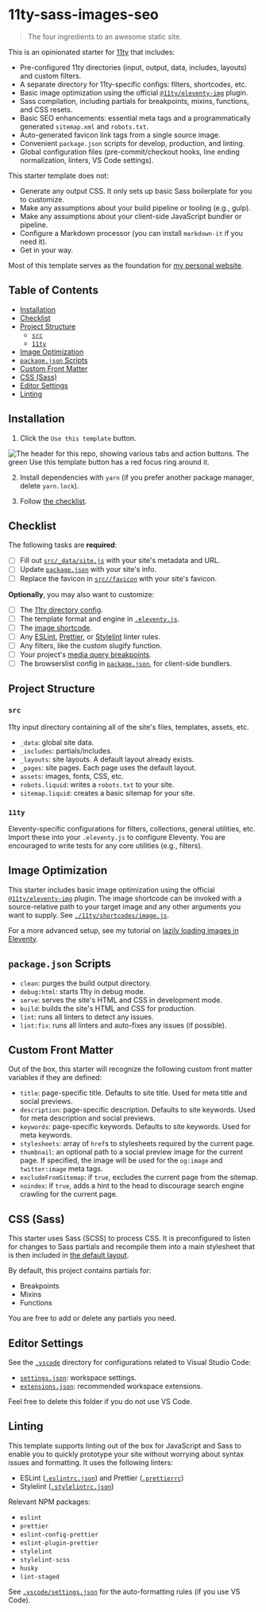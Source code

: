 # 11ty-sass-images-seo

> The four ingredients to an awesome static site.

This is an opinionated starter for [11ty](https://github.com/11ty/eleventy) that includes:

- Pre-configured 11ty directories (input, output, data, includes, layouts) and custom filters.
- A separate directory for 11ty-specific configs: filters, shortcodes, etc.
- Basic image optimization using the official [`@11ty/eleventy-img`](https://github.com/11ty/eleventy-img) plugin.
- Sass compilation, including partials for breakpoints, mixins, functions, and CSS resets.
- Basic SEO enhancements: essential meta tags and a programmatically generated `sitemap.xml` and `robots.txt`.
- Auto-generated favicon link tags from a single source image.
- Convenient `package.json` scripts for develop, production, and linting.
- Global configuration files (pre-commit/checkout hooks, line ending normalization, linters, VS Code settings).

This starter template does not:

- Generate any output CSS. It only sets up basic Sass boilerplate for you to customize.
- Make any assumptions about your build pipeline or tooling (e.g., gulp).
- Make any assumptions about your client-side JavaScript bundler or pipeline.
- Configure a Markdown processor (you can install `markdown-it` if you need it).
- Get in your way.

Most of this template serves as the foundation for [my personal website](https://github.com/AleksandrHovhannisyan/aleksandrhovhannisyan.com).

## Table of Contents

<!-- no toc -->
- [Installation](#installation)
- [Checklist](#checklist)
- [Project Structure](#project-structure)
  - [`src`](#src)
  - [`11ty`](#11ty)
- [Image Optimization](#image-optimization)
- [`package.json` Scripts](#packagejson-scripts)
- [Custom Front Matter](#custom-front-matter)
- [CSS (Sass)](#css-sass)
- [Editor Settings](#editor-settings)
- [Linting](#linting)

## Installation

1. Click the `Use this template` button.

![The header for this repo, showing various tabs and action buttons. The green Use this template button has a red focus ring around it.](https://user-images.githubusercontent.com/19352442/143769374-87b9ec66-f95f-439e-a7b4-a9f6e02a0e9d.png)

2. Install dependencies with `yarn` (if you prefer another package manager, delete `yarn.lock`).

3. Follow [the checklist](#checklist).

## Checklist

The following tasks are **required**:

- [ ] Fill out [`src/_data/site.js`](./src/_data/site.js) with your site's metadata and URL.
- [ ] Update [`package.json`](./package.json) with your site's info.
- [ ] Replace the favicon in [`src//favicon`](./src/assets/favicon/) with your site's favicon.

**Optionally**, you may also want to customize:

- [ ] The [11ty directory config](./11ty/constants/dir.js).
- [ ] The template format and engine in [`.eleventy.js`](./.eleventy.js).
- [ ] The [image shortcode](./11ty/shortcodes/image.js).
- [ ] Any [ESLint](./.eslintrc.json), [Prettier](./.prettierrc), or [Stylelint](./.stylelintrc.json) linter rules.
- [ ] Any filters, like the custom slugify function.
- [ ] Your project's [media query breakpoints](./src/assets/styles/partials/_breakpoints.scss).
- [ ] The browserslist config in [`package.json`](./package.json), for client-side bundlers.

## Project Structure

### `src`

11ty input directory containing all of the site's files, templates, assets, etc.

- `_data`: global site data.
- `_includes`: partials/includes.
- `_layouts`: site layouts. A default layout already exists.
- `_pages`: site pages. Each page uses the default layout.
- `assets`: images, fonts, CSS, etc.
- `robots.liquid`: writes a `robots.txt` to your site.
- `sitemap.liquid`: creates a basic sitemap for your site.

### `11ty`

Eleventy-specific configurations for filters, collections, general utilities, etc. Import these into your `.eleventy.js` to configure Eleventy. You are encouraged to write tests for any core utilities (e.g., filters).

## Image Optimization

This starter includes basic image optimization using the official [`@11ty/eleventy-img`](https://github.com/11ty/eleventy-img) plugin. The image shortcode can be invoked with a source-relative path to your target image and any other arguments you want to supply. See [`./11ty/shortcodes/image.js`](./11ty/shortcodes/image.js).

For a more advanced setup, see my tutorial on [lazily loading images in Eleventy](https://www.aleksandrhovhannisyan.com/blog/eleventy-image-lazy-loading/).

## `package.json` Scripts

- `clean`: purges the build output directory.
- `debug:html`: starts 11ty in debug mode.
- `serve`: serves the site's HTML and CSS in development mode.
- `build`: builds the site's HTML and CSS for production.
- `lint`: runs all linters to detect any issues.
- `lint:fix`: runs all linters and auto-fixes any issues (if possible).

## Custom Front Matter

Out of the box, this starter will recognize the following custom front matter variables if they are defined:

- `title`: page-specific title. Defaults to site title. Used for meta title and social previews.
- `description`: page-specific description. Defaults to site keywords. Used for meta description and social previews.
- `keywords`: page-specific keywords. Defaults to site keywords. Used for meta keywords.
- `stylesheets`: array of `href`s to stylesheets required by the current page.
- `thumbnail`: an optional path to a social preview image for the current page. If specified, the image will be used for the `og:image` and `twitter:image` meta tags.
- `excludeFromSitemap`: if `true`, excludes the current page from the sitemap.
- `noindex`: if `true`, adds a hint to the head to discourage search engine crawling for the current page.

## CSS (Sass)

This starter uses Sass (SCSS) to process CSS. It is preconfigured to listen for changes to Sass partials and recompile them into a main stylesheet that is then included in [the default layout](./src/_layouts/default.html).

By default, this project contains partials for:

- Breakpoints
- Mixins
- Functions

You are free to add or delete any partials you need.

## Editor Settings

See the [`.vscode`](./.vscode/) directory for configurations related to Visual Studio Code:

- [`settings.json`](./.vscode/settings.json): workspace settings.
- [`extensions.json`](./vscode/extensions.json): recommended workspace extensions.

Feel free to delete this folder if you do not use VS Code.

## Linting

This template supports linting out of the box for JavaScript and Sass to enable you to quickly prototype your site without worrying about syntax issues and formatting. It uses the following linters:

- ESLint ([`.eslintrc.json`](./.eslintrc.json)) and Prettier ([`.prettierrc`](./.prettierrc))
- Stylelint ([`.stylelintrc.json`](./.stylelintrc.json))

Relevant NPM packages:

- `eslint`
- `prettier`
- `eslint-config-prettier`
- `eslint-plugin-prettier`
- `stylelint`
- `stylelint-scss`
- `husky`
- `lint-staged`

See [`.vscode/settings.json`](./.vscode/settings.json) for the auto-formatting rules (if you use VS Code).
